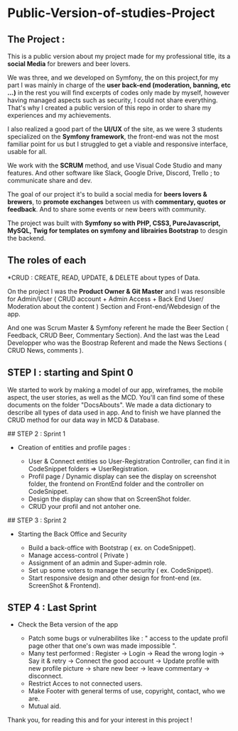 # Public-Version-of-studies-Project

## The Project :

This is a public version about my project made for my professional title, its a **social Media** for brewers and beer lovers. 

We was three, and we developed on Symfony, the on this project,for my part I was mainly in charge of the **user back-end (moderation, banning, etc ...)** in the rest you will find excerpts of codes only made by myself, however having managed aspects such as security, I could not share everything. That's why I created a public version of this repo in order to share my experiences and my achievements.

I also realized a good part of the **UI/UX** of the site, as we were 3 students specialized on the **Symfony framework**, the front-end was not the most familiar point for us but I struggled to get a viable and responsive interface, usable for all.

We work with the **SCRUM** method, and use Visual Code Studio and many features. And other software like Slack, Google Drive, Discord, Trello ; to communicate share and dev.

The goal of our project it's to build a social media for **beers lovers & brewers**, to **promote exchanges** between us with **commentary, quotes or feedback**. And to share some events or new beers with community.

The project was built with **Symfony so with PHP, CSS3, PureJavascript, MySQL, Twig for templates on symfony and librairies Bootstrap** to desgin the backend.

## The roles of each

*CRUD : CREATE, READ, UPDATE, & DELETE about types of Data.

On the project I was the **Product Owner & Git Master** and I was resonsible for Admin/User ( CRUD account + Admin Access + Back End User/ Moderation about the content ) Section and Front-end/Webdesign of the app.

And one was Scrum Master & Symfony referent he made the Beer Section ( Feedback, CRUD Beer, Commentary Section).
And the last was the Lead Developper who was the Boostrap Referent and made the News Sections ( CRUD News, comments ).

## STEP I : starting and Spint 0

We started to work by making a model of our app, wireframes, the mobile aspect, the user stories, as well as the MCD. You'll can find some of these documents on the folder "DocsAbouts". We made a data dictionary to describe all types of data used in app. And to finish we have planned the CRUD method for our data way in MCD & Database.


## STEP 2 : Sprint 1

- Creation of entities and profile pages :

    - User & Connect entities so User-Registration Controller, can find it in CodeSnippet folders => UserRegistration.
    - Profil page / Dynamic display can see the display on screenshot folder, the frontend on FrontEnd folder and the controller on CodeSnippet.
    - Design the display can show that on ScreenShot folder.
    - CRUD your profil and not antoher one. 

## STEP 3 : Sprint 2

- Starting the Back Office and Security

    - Build a back-office with Bootstrap ( ex. on CodeSnippet).
    - Manage access-control ( Private )
    - Assignment of an admin and Super-admin role. 
    - Set up some voters to manage the security ( ex. CodeSnippet).
    - Start responsive design and other design for front-end (ex. ScreenShot & Frontend).

## STEP 4 : Last Sprint 

- Check the Beta version of the app

    - Patch some bugs or vulnerabilites like : " access to the update profil page other that one's own was made impossible ".
    - Many test performed : Register -> Login -> Read the wrong login -> Say it & retry -> Connect the good account -> Update profile with new profile picture  -> share new beer -> leave commentary -> disconnect.
    - Restrict Acces to not connected users.
    - Make Footer with general terms of use, copyright, contact, who we are.
    - Mutual aid.


Thank you, for reading this and for your interest in this project ! 